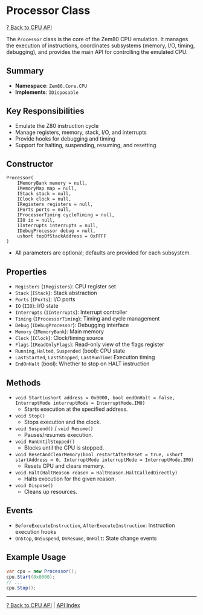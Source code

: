# Processor Class

[? Back to CPU API](README.md)

The `Processor` class is the core of the Zem80 CPU emulation. It manages the execution of instructions, coordinates subsystems (memory, I/O, timing, debugging), and provides the main API for controlling the emulated CPU.

## Summary

- **Namespace**: `Zem80.Core.CPU`
- **Implements**: `IDisposable`

## Key Responsibilities

- Emulate the Z80 instruction cycle
- Manage registers, memory, stack, I/O, and interrupts
- Provide hooks for debugging and timing
- Support for halting, suspending, resuming, and resetting

## Constructor

```
Processor(
    IMemoryBank memory = null,
    IMemoryMap map = null,
    IStack stack = null,
    IClock clock = null,
    IRegisters registers = null,
    IPorts ports = null,
    IProcessorTiming cycleTiming = null,
    IIO io = null,
    IInterrupts interrupts = null,
    IDebugProcessor debug = null,
    ushort topOfStackAddress = 0xFFFF
)
```
- All parameters are optional; defaults are provided for each subsystem.

## Properties

- `Registers` (`IRegisters`): CPU register set
- `Stack` (`IStack`): Stack abstraction
- `Ports` (`IPorts`): I/O ports
- `IO` (`IIO`): I/O state
- `Interrupts` (`IInterrupts`): Interrupt controller
- `Timing` (`IProcessorTiming`): Timing and cycle management
- `Debug` (`IDebugProcessor`): Debugging interface
- `Memory` (`IMemoryBank`): Main memory
- `Clock` (`IClock`): Clock/timing source
- `Flags` (`IReadOnlyFlags`): Read-only view of the flags register
- `Running`, `Halted`, `Suspended` (bool): CPU state
- `LastStarted`, `LastStopped`, `LastRunTime`: Execution timing
- `EndOnHalt` (bool): Whether to stop on HALT instruction

## Methods

- `void Start(ushort address = 0x0000, bool endOnHalt = false, InterruptMode interruptMode = InterruptMode.IM0)`
  - Starts execution at the specified address.
- `void Stop()`
  - Stops execution and the clock.
- `void Suspend()` / `void Resume()`
  - Pauses/resumes execution.
- `void RunUntilStopped()`
  - Blocks until the CPU is stopped.
- `void ResetAndClearMemory(bool restartAfterReset = true, ushort startAddress = 0, InterruptMode interruptMode = InterruptMode.IM0)`
  - Resets CPU and clears memory.
- `void Halt(HaltReason reason = HaltReason.HaltCalledDirectly)`
  - Halts execution for the given reason.
- `void Dispose()`
  - Cleans up resources.

## Events

- `BeforeExecuteInstruction`, `AfterExecuteInstruction`: Instruction execution hooks
- `OnStop`, `OnSuspend`, `OnResume`, `OnHalt`: State change events

## Example Usage

```csharp
var cpu = new Processor();
cpu.Start(0x0000);
// ...
cpu.Stop();
```

---

[? Back to CPU API](README.md) | [API Index](../README.md)
